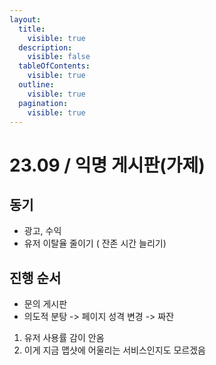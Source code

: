 ```yaml
---
layout:
  title:
    visible: true
  description:
    visible: false
  tableOfContents:
    visible: true
  outline:
    visible: true
  pagination:
    visible: true
---
```


# 23.09 / 익명 게시판(가제)

## 동기

* 광고, 수익
* 유저 이탈율 줄이기 ( 잔존 시간 늘리기)

## 진행 순서

* 문의 게시판
* 의도적  분탕 -> 페이지 성격 변경 -> 짜잔

1. 유저 사용률 감이 안옴
2. 이게 지금 맵샷에 어울리는 서비스인지도 모르겠음
